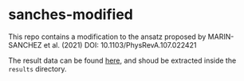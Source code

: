 # sanches-modified
This repo contains a modification to the ansatz proposed by MARIN-SANCHEZ et al. (2021) DOI: 10.1103/PhysRevA.107.022421

The result data can be found [here](https://drive.google.com/file/d/1cryh-JSzXGnotny56w4wosTiR1Sso-R2/view?usp=sharing), and shoud be extracted 
inside the `results` directory.
